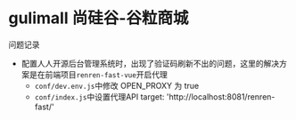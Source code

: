 # gulimall 尚硅谷-谷粒商城

问题记录

- 配置人人开源后台管理系统时，出现了验证码刷新不出的问题，这里的解决方案是在前端项目`renren-fast-vue`开启代理
    -  `conf/dev.env.js`中修改 OPEN_PROXY 为 true
    - `conf/index.js`中设置代理API target: 'http://localhost:8081/renren-fast/' 

